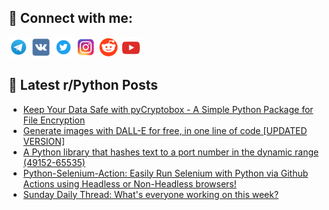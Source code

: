 ## 🔎 Connect with me:
[<img src="https://github.com/bullbesh/bullbesh/blob/main/images/Telegram.png" width="32" height="32" />](https://t.me/bullbesh)
[<img src="https://github.com/bullbesh/bullbesh/blob/main/images/VK.png" width="32" height="32" />](https://vk.com/bullbesh)
[<img src="https://github.com/bullbesh/bullbesh/blob/main/images/Twitter.png" width="32" height="32" />](https://twitter.com/bullbesh1)
[<img src="https://github.com/bullbesh/bullbesh/blob/main/images/Instagram.png" width="32" height="32" />](https://www.instagram.com/bullbesh)
[<img src="https://github.com/bullbesh/bullbesh/blob/main/images/Reddit.png" width="32" height="32" />](https://www.reddit.com/user/bullbesh)
[<img src="https://github.com/bullbesh/bullbesh/blob/main/images/YouTube.png" width="32" height="32" />](https://www.youtube.com/channel/UCtfjRs6uzgq5mfm8S06WTcg)

## 📕 Latest r/Python Posts
<!-- BLOG-POST-LIST:START -->
- [Keep Your Data Safe with pyCryptobox - A Simple Python Package for File Encryption](https://www.reddit.com/r/Python/comments/122e9g3/keep_your_data_safe_with_pycryptobox_a_simple/)
- [Generate images with DALL-E for free, in one line of code [UPDATED VERSION]](https://www.reddit.com/r/Python/comments/122addx/generate_images_with_dalle_for_free_in_one_line/)
- [A Python library that hashes text to a port number in the dynamic range &lpar;49152-65535&rpar;](https://www.reddit.com/r/Python/comments/1227hfg/a_python_library_that_hashes_text_to_a_port/)
- [Python-Selenium-Action: Easily Run Selenium with Python via Github Actions using Headless or Non-Headless browsers!](https://www.reddit.com/r/Python/comments/1224rwb/pythonseleniumaction_easily_run_selenium_with/)
- [Sunday Daily Thread: What&#39;s everyone working on this week?](https://www.reddit.com/r/Python/comments/12244qx/sunday_daily_thread_whats_everyone_working_on/)
<!-- BLOG-POST-LIST:END -->
